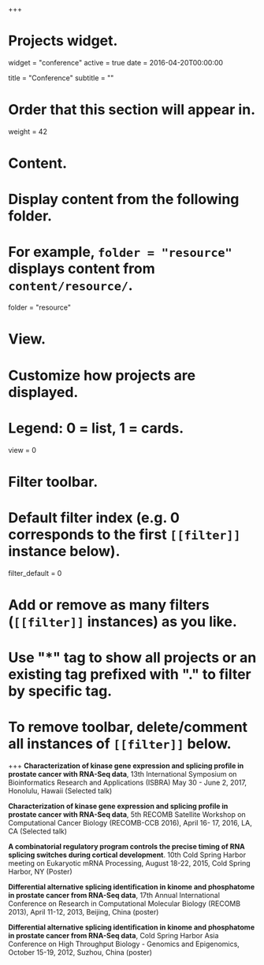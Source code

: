 +++
# Projects widget.
widget = "conference"
active = true
date = 2016-04-20T00:00:00

title = "Conference"
subtitle = ""

# Order that this section will appear in.
weight = 42

# Content.
# Display content from the following folder.
# For example, `folder = "resource"` displays content from `content/resource/`.
folder = "resource"

# View.
# Customize how projects are displayed.
# Legend: 0 = list, 1 = cards.
view = 0

# Filter toolbar.

# Default filter index (e.g. 0 corresponds to the first `[[filter]]` instance below).
filter_default = 0

# Add or remove as many filters (`[[filter]]` instances) as you like.
# Use "*" tag to show all projects or an existing tag prefixed with "." to filter by specific tag.
# To remove toolbar, delete/comment all instances of `[[filter]]` below.

+++
**Characterization of kinase gene expression and
splicing profile in prostate cancer with RNA-Seq data**, 13th International
Symposium on Bioinformatics Research and Applications (ISBRA) May 30 -
June 2, 2017, Honolulu, Hawaii (Selected talk)<br />

**Characterization of kinase gene expression and
splicing profile in prostate cancer with RNA-Seq data**, 5th RECOMB Satellite
Workshop on Computational Cancer Biology (RECOMB-CCB 2016), April 16-
17, 2016, LA, CA (Selected talk)<br />

**A combinatorial regulatory program controls the
precise timing of RNA splicing switches during cortical development**. 10th
Cold Spring Harbor meeting on Eukaryotic mRNA Processing, August 18-22,
2015, Cold Spring Harbor, NY (Poster)<br />

**Differential alternative splicing identification in
kinome and phosphatome in prostate cancer from RNA-Seq data**, 17th
Annual International Conference on Research in Computational Molecular
Biology (RECOMB 2013), April 11-12, 2013, Beijing, China (poster)<br />

**Differential alternative splicing identification in
kinome and phosphatome in prostate cancer from RNA-Seq data**, Cold
Spring Harbor Asia Conference on High Throughput Biology - Genomics and
Epigenomics, October 15-19, 2012, Suzhou, China (poster)<br />

